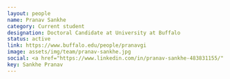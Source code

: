 ```yaml
---
layout: people
name: Pranav Sankhe
category: Current student
designation: Doctoral Candidate at University at Buffalo
status: active
link: https://www.buffalo.edu/people/pranavgi
image: assets/img/team/pranav-sankhe.jpg
social: <a href="https://www.linkedin.com/in/pranav-sankhe-483831155/" target="_blank"><i class="icofont-linkedin"></i></a><a href="https://ubdsgroup.github.io/team/pranav-sankhe/" target="_blank"><i class="icofont-web"></i></a><a href="mailto:pranavgi@buffalo.edu" target="_blank"><i class="icofont-email"></i></a>
key: Sankhe Pranav
---
```


